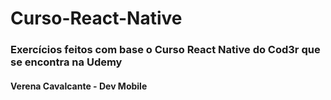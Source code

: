 # Curso-React-Native
### Exercícios feitos com base o Curso React Native do Cod3r que se encontra na Udemy

#### Verena Cavalcante - Dev Mobile
